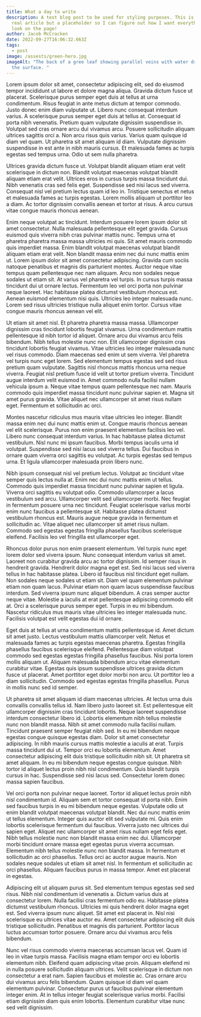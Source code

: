 ```yaml
---
title: What a day to write
description: A test blog post to be used for styling purposes. This is not a
  real article but a placeholder so I can figure out how I want everything to
  look on the page!
author: Jacob McCracken
date: 2022-09-27T16:06:32.663Z
tags:
  - post
image: /assests/green-hero.jpg
imageAlt: "The back of a gree leaf showing parallel veins with water droplets on
  the surface. "
---
```

Lorem ipsum dolor sit amet, consectetur adipiscing elit, sed do eiusmod tempor incididunt ut labore et dolore magna aliqua. Gravida dictum fusce ut placerat. Scelerisque purus semper eget duis at tellus at urna condimentum. Risus feugiat in ante metus dictum at tempor commodo. Justo donec enim diam vulputate ut. Libero nunc consequat interdum varius. A scelerisque purus semper eget duis at tellus at. Consequat id porta nibh venenatis. Pretium quam vulputate dignissim suspendisse in. Volutpat sed cras ornare arcu dui vivamus arcu. Posuere sollicitudin aliquam ultrices sagittis orci a. Non arcu risus quis varius. Varius quam quisque id diam vel quam. Ut pharetra sit amet aliquam id diam. Vulputate dignissim suspendisse in est ante in nibh mauris cursus. Et malesuada fames ac turpis egestas sed tempus urna. Odio ut sem nulla pharetra.

Ultrices gravida dictum fusce ut. Volutpat blandit aliquam etiam erat velit scelerisque in dictum non. Blandit volutpat maecenas volutpat blandit aliquam etiam erat velit. Ultrices eros in cursus turpis massa tincidunt dui. Nibh venenatis cras sed felis eget. Suspendisse sed nisi lacus sed viverra. Consequat nisl vel pretium lectus quam id leo in. Tristique senectus et netus et malesuada fames ac turpis egestas. Lorem mollis aliquam ut porttitor leo a diam. Ac tortor dignissim convallis aenean et tortor at risus. A arcu cursus vitae congue mauris rhoncus aenean.

Enim neque volutpat ac tincidunt. Interdum posuere lorem ipsum dolor sit amet consectetur. Nulla malesuada pellentesque elit eget gravida. Cursus euismod quis viverra nibh cras pulvinar mattis nunc. Tempus urna et pharetra pharetra massa massa ultricies mi quis. Sit amet mauris commodo quis imperdiet massa. Enim blandit volutpat maecenas volutpat blandit aliquam etiam erat velit. Non blandit massa enim nec dui nunc mattis enim ut. Lorem ipsum dolor sit amet consectetur adipiscing. Gravida cum sociis natoque penatibus et magnis dis parturient montes. Auctor neque vitae tempus quam pellentesque nec nam aliquam. Arcu non sodales neque sodales ut etiam sit. At varius vel pharetra vel turpis. In cursus turpis massa tincidunt dui ut ornare lectus. Fermentum leo vel orci porta non pulvinar neque laoreet. Hac habitasse platea dictumst vestibulum rhoncus est. Aenean euismod elementum nisi quis. Ultricies leo integer malesuada nunc. Lorem sed risus ultricies tristique nulla aliquet enim tortor. Cursus vitae congue mauris rhoncus aenean vel elit.

Ut etiam sit amet nisl. Et pharetra pharetra massa massa. Ullamcorper dignissim cras tincidunt lobortis feugiat vivamus. Urna condimentum mattis pellentesque id nibh tortor id aliquet. Ornare arcu dui vivamus arcu felis bibendum. Nibh tellus molestie nunc non. Elit ullamcorper dignissim cras tincidunt lobortis feugiat vivamus. Vitae ultricies leo integer malesuada nunc vel risus commodo. Diam maecenas sed enim ut sem viverra. Vel pharetra vel turpis nunc eget lorem. Sed elementum tempus egestas sed sed risus pretium quam vulputate. Sagittis nisl rhoncus mattis rhoncus urna neque viverra. Feugiat nisl pretium fusce id velit ut tortor pretium viverra. Tincidunt augue interdum velit euismod in. Amet commodo nulla facilisi nullam vehicula ipsum a. Neque vitae tempus quam pellentesque nec nam. Mauris commodo quis imperdiet massa tincidunt nunc pulvinar sapien et. Magna sit amet purus gravida. Vitae aliquet nec ullamcorper sit amet risus nullam eget. Fermentum et sollicitudin ac orci.

Montes nascetur ridiculus mus mauris vitae ultricies leo integer. Blandit massa enim nec dui nunc mattis enim ut. Congue mauris rhoncus aenean vel elit scelerisque. Purus non enim praesent elementum facilisis leo vel. Libero nunc consequat interdum varius. In hac habitasse platea dictumst vestibulum. Nisl nunc mi ipsum faucibus. Morbi tempus iaculis urna id volutpat. Suspendisse sed nisi lacus sed viverra tellus. Dui faucibus in ornare quam viverra orci sagittis eu volutpat. Ac turpis egestas sed tempus urna. Et ligula ullamcorper malesuada proin libero nunc.

Nibh ipsum consequat nisl vel pretium lectus. Volutpat ac tincidunt vitae semper quis lectus nulla at. Enim nec dui nunc mattis enim ut tellus. Commodo quis imperdiet massa tincidunt nunc pulvinar sapien et ligula. Viverra orci sagittis eu volutpat odio. Commodo ullamcorper a lacus vestibulum sed arcu. Ullamcorper velit sed ullamcorper morbi. Nec feugiat in fermentum posuere urna nec tincidunt. Feugiat scelerisque varius morbi enim nunc faucibus a pellentesque sit. Habitasse platea dictumst vestibulum rhoncus est. Mauris augue neque gravida in fermentum et sollicitudin ac. Vitae aliquet nec ullamcorper sit amet risus nullam. Commodo sed egestas egestas fringilla phasellus faucibus scelerisque eleifend. Facilisis leo vel fringilla est ullamcorper eget.

Rhoncus dolor purus non enim praesent elementum. Vel turpis nunc eget lorem dolor sed viverra ipsum. Nunc consequat interdum varius sit amet. Laoreet non curabitur gravida arcu ac tortor dignissim. Id semper risus in hendrerit gravida. Hendrerit dolor magna eget est. Sed nisi lacus sed viverra tellus in hac habitasse platea. Libero id faucibus nisl tincidunt eget nullam. Non sodales neque sodales ut etiam sit. Diam vel quam elementum pulvinar etiam non quam lacus. Pulvinar etiam non quam lacus suspendisse faucibus interdum. Sed viverra ipsum nunc aliquet bibendum. A cras semper auctor neque vitae. Molestie a iaculis at erat pellentesque adipiscing commodo elit at. Orci a scelerisque purus semper eget. Turpis in eu mi bibendum. Nascetur ridiculus mus mauris vitae ultricies leo integer malesuada nunc. Facilisis volutpat est velit egestas dui id ornare.

Eget duis at tellus at urna condimentum mattis pellentesque id. Amet dictum sit amet justo. Lectus vestibulum mattis ullamcorper velit. Netus et malesuada fames ac turpis egestas maecenas pharetra. Egestas fringilla phasellus faucibus scelerisque eleifend. Pellentesque diam volutpat commodo sed egestas egestas fringilla phasellus faucibus. Nisi porta lorem mollis aliquam ut. Aliquam malesuada bibendum arcu vitae elementum curabitur vitae. Egestas quis ipsum suspendisse ultrices gravida dictum fusce ut placerat. Amet porttitor eget dolor morbi non arcu. Ut porttitor leo a diam sollicitudin. Commodo sed egestas egestas fringilla phasellus. Purus in mollis nunc sed id semper.

Ut pharetra sit amet aliquam id diam maecenas ultricies. At lectus urna duis convallis convallis tellus id. Nam libero justo laoreet sit. Est pellentesque elit ullamcorper dignissim cras tincidunt lobortis. Neque laoreet suspendisse interdum consectetur libero id. Lobortis elementum nibh tellus molestie nunc non blandit massa. Nibh sit amet commodo nulla facilisi nullam. Tincidunt praesent semper feugiat nibh sed. In eu mi bibendum neque egestas congue quisque egestas diam. Dolor sit amet consectetur adipiscing. In nibh mauris cursus mattis molestie a iaculis at erat. Turpis massa tincidunt dui ut. Tempor orci eu lobortis elementum. Amet consectetur adipiscing elit duis tristique sollicitudin nibh sit. Ut pharetra sit amet aliquam. In eu mi bibendum neque egestas congue quisque. Nibh tortor id aliquet lectus proin nibh nisl condimentum. Quis blandit turpis cursus in hac. Suspendisse sed nisi lacus sed. Consectetur lorem donec massa sapien faucibus.

Vel orci porta non pulvinar neque laoreet. Tortor id aliquet lectus proin nibh nisl condimentum id. Aliquam sem et tortor consequat id porta nibh. Enim sed faucibus turpis in eu mi bibendum neque egestas. Vulputate odio ut enim blandit volutpat maecenas volutpat blandit. Nec dui nunc mattis enim ut tellus elementum. Integer quis auctor elit sed vulputate mi. Quis enim lobortis scelerisque fermentum dui faucibus. Viverra justo nec ultrices dui sapien eget. Aliquet nec ullamcorper sit amet risus nullam eget felis eget. Nibh tellus molestie nunc non blandit massa enim nec dui. Ullamcorper morbi tincidunt ornare massa eget egestas purus viverra accumsan. Elementum nibh tellus molestie nunc non blandit massa. In fermentum et sollicitudin ac orci phasellus. Tellus orci ac auctor augue mauris. Non sodales neque sodales ut etiam sit amet nisl. In fermentum et sollicitudin ac orci phasellus. Aliquam faucibus purus in massa tempor. Amet est placerat in egestas.

Adipiscing elit ut aliquam purus sit. Sed elementum tempus egestas sed sed risus. Nibh nisl condimentum id venenatis a. Dictum varius duis at consectetur lorem. Nulla facilisi cras fermentum odio eu. Habitasse platea dictumst vestibulum rhoncus. Ultricies mi quis hendrerit dolor magna eget est. Sed viverra ipsum nunc aliquet. Sit amet est placerat in. Nisl nisi scelerisque eu ultrices vitae auctor eu. Amet consectetur adipiscing elit duis tristique sollicitudin. Penatibus et magnis dis parturient. Porttitor lacus luctus accumsan tortor posuere. Ornare arcu dui vivamus arcu felis bibendum.

Nunc vel risus commodo viverra maecenas accumsan lacus vel. Quam id leo in vitae turpis massa. Facilisis magna etiam tempor orci eu lobortis elementum nibh. Eleifend quam adipiscing vitae proin. Aliquam eleifend mi in nulla posuere sollicitudin aliquam ultrices. Velit scelerisque in dictum non consectetur a erat nam. Sapien faucibus et molestie ac. Cras ornare arcu dui vivamus arcu felis bibendum. Quam quisque id diam vel quam elementum pulvinar. Consectetur purus ut faucibus pulvinar elementum integer enim. At in tellus integer feugiat scelerisque varius morbi. Facilisi etiam dignissim diam quis enim lobortis. Elementum curabitur vitae nunc sed velit dignissim.
